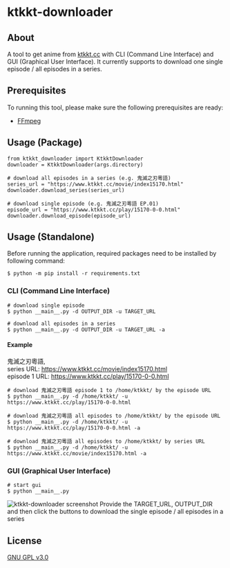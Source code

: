 # ktkkt-downloader #

## About ##
A tool to get anime from [ktkkt.cc](https://www.ktkkt.cc/) with CLI (Command Line Interface) and GUI (Graphical User Interface).
It currently supports to download one single episode / all episodes in a series.

## Prerequisites ##
To running this tool, please make sure the following prerequisites are ready:
* [FFmpeg](https://www.ffmpeg.org/)

## Usage (Package) ##
```
from ktkkt_downloader import KtkktDownloader
downloader = KtkktDownloader(args.directory)

# download all episodes in a series (e.g. 鬼滅之刃粵語)
series_url = "https://www.ktkkt.cc/movie/index15170.html"
downloader.download_series(series_url)

# download single episode (e.g. 鬼滅之刃粵語 EP.01)
episode_url = "https://www.ktkkt.cc/play/15170-0-0.html"
downloader.download_episode(episode_url)
```

## Usage (Standalone) ##
Before running the application, required packages need to be installed by following command:
```
$ python -m pip install -r requirements.txt
```

### CLI (Command Line Interface) ###
```
# download single episode
$ python __main__.py -d OUTPUT_DIR -u TARGET_URL

# download all episodes in a series
$ python __main__.py -d OUTPUT_DIR -u TARGET_URL -a
```

#### Example ####
鬼滅之刃粵語,  
series URL: https://www.ktkkt.cc/movie/index15170.html  
episode 1 URL: https://www.ktkkt.cc/play/15170-0-0.html  
```
# download 鬼滅之刃粵語 episode 1 to /home/ktkkt/ by the episode URL
$ python __main__.py -d /home/ktkkt/ -u https://www.ktkkt.cc/play/15170-0-0.html

# download 鬼滅之刃粵語 all episodes to /home/ktkkt/ by the episode URL
$ python __main__.py -d /home/ktkkt/ -u https://www.ktkkt.cc/play/15170-0-0.html -a

# download 鬼滅之刃粵語 all episodes to /home/ktkkt/ by series URL
$ python __main__.py -d /home/ktkkt/ -u https://www.ktkkt.cc/movie/index15170.html -a
```

### GUI (Graphical User Interface) ###
```
# start gui
$ python __main__.py
```
![ktkkt-downloader screenshot](docs/screenshot.png?raw=true "ktkkt-downloader")
Provide the TARGET_URL, OUTPUT_DIR and then click the buttons to download the single episode / all episodes in a series  

## License ##
[GNU GPL v3.0](LICENSE.md)
